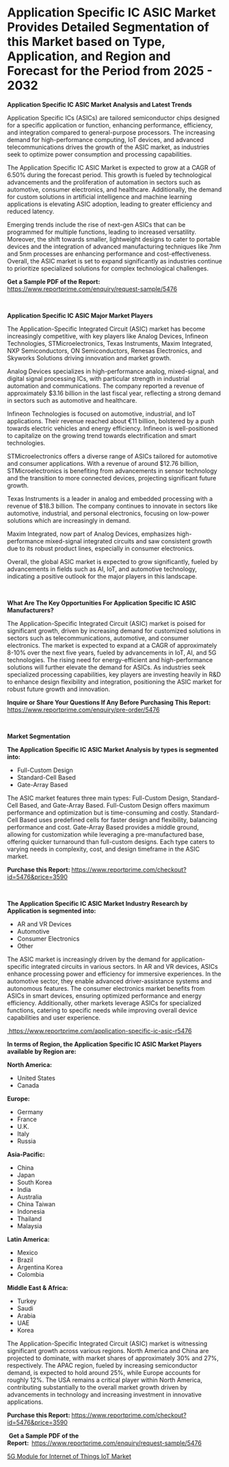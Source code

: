 <p><h1>Application Specific IC ASIC Market Provides Detailed Segmentation of this Market based on Type, Application, and Region and Forecast for the Period from 2025 - 2032</h1></p><p><strong>Application Specific IC ASIC Market Analysis and Latest Trends</strong></p>
<p><p>Application Specific ICs (ASICs) are tailored semiconductor chips designed for a specific application or function, enhancing performance, efficiency, and integration compared to general-purpose processors. The increasing demand for high-performance computing, IoT devices, and advanced telecommunications drives the growth of the ASIC market, as industries seek to optimize power consumption and processing capabilities.</p><p>The Application Specific IC ASIC Market is expected to grow at a CAGR of 6.50% during the forecast period. This growth is fueled by technological advancements and the proliferation of automation in sectors such as automotive, consumer electronics, and healthcare. Additionally, the demand for custom solutions in artificial intelligence and machine learning applications is elevating ASIC adoption, leading to greater efficiency and reduced latency. </p><p>Emerging trends include the rise of next-gen ASICs that can be programmed for multiple functions, leading to increased versatility. Moreover, the shift towards smaller, lightweight designs to cater to portable devices and the integration of advanced manufacturing techniques like 7nm and 5nm processes are enhancing performance and cost-effectiveness. Overall, the ASIC market is set to expand significantly as industries continue to prioritize specialized solutions for complex technological challenges.</p></p>
<p><strong>Get a Sample PDF of the Report:&nbsp;</strong> <a href="https://www.reportprime.com/enquiry/request-sample/5476?utm_campaign=2811&utm_medium=2&utm_source=Github&utm_content=ia&utm_term=19032025&utm_id=application-specific-ic-asic">https://www.reportprime.com/enquiry/request-sample/5476</a></p>
<p>&nbsp;</p>
<p><strong>Application Specific IC ASIC Major Market Players</strong></p>
<p><p>The Application-Specific Integrated Circuit (ASIC) market has become increasingly competitive, with key players like Analog Devices, Infineon Technologies, STMicroelectronics, Texas Instruments, Maxim Integrated, NXP Semiconductors, ON Semiconductors, Renesas Electronics, and Skyworks Solutions driving innovation and market growth.</p><p>Analog Devices specializes in high-performance analog, mixed-signal, and digital signal processing ICs, with particular strength in industrial automation and communications. The company reported a revenue of approximately $3.16 billion in the last fiscal year, reflecting a strong demand in sectors such as automotive and healthcare.</p><p>Infineon Technologies is focused on automotive, industrial, and IoT applications. Their revenue reached about €11 billion, bolstered by a push towards electric vehicles and energy efficiency. Infineon is well-positioned to capitalize on the growing trend towards electrification and smart technologies.</p><p>STMicroelectronics offers a diverse range of ASICs tailored for automotive and consumer applications. With a revenue of around $12.76 billion, STMicroelectronics is benefiting from advancements in sensor technology and the transition to more connected devices, projecting significant future growth.</p><p>Texas Instruments is a leader in analog and embedded processing with a revenue of $18.3 billion. The company continues to innovate in sectors like automotive, industrial, and personal electronics, focusing on low-power solutions which are increasingly in demand.</p><p>Maxim Integrated, now part of Analog Devices, emphasizes high-performance mixed-signal integrated circuits and saw consistent growth due to its robust product lines, especially in consumer electronics.</p><p>Overall, the global ASIC market is expected to grow significantly, fueled by advancements in fields such as AI, IoT, and automotive technology, indicating a positive outlook for the major players in this landscape.</p></p>
<p>&nbsp;</p>
<p><strong>What Are The Key Opportunities For Application Specific IC ASIC Manufacturers?</strong></p>
<p><p>The Application-Specific Integrated Circuit (ASIC) market is poised for significant growth, driven by increasing demand for customized solutions in sectors such as telecommunications, automotive, and consumer electronics. The market is expected to expand at a CAGR of approximately 8-10% over the next five years, fueled by advancements in IoT, AI, and 5G technologies. The rising need for energy-efficient and high-performance solutions will further elevate the demand for ASICs. As industries seek specialized processing capabilities, key players are investing heavily in R&D to enhance design flexibility and integration, positioning the ASIC market for robust future growth and innovation.</p></p>
<p><strong>Inquire or Share Your Questions If Any Before Purchasing This Report:</strong> <a href="https://www.reportprime.com/enquiry/pre-order/5476?utm_campaign=2811&utm_medium=2&utm_source=Github&utm_content=ia&utm_term=19032025&utm_id=application-specific-ic-asic">https://www.reportprime.com/enquiry/pre-order/5476</a></p>
<p>&nbsp;</p>
<p><strong>Market Segmentation</strong></p>
<p><strong>The Application Specific IC ASIC Market Analysis by types is segmented into:</strong></p>
<p><ul><li>Full-Custom Design</li><li>Standard-Cell Based</li><li>Gate-Array Based</li></ul></p>
<p><p>The ASIC market features three main types: Full-Custom Design, Standard-Cell Based, and Gate-Array Based. Full-Custom Design offers maximum performance and optimization but is time-consuming and costly. Standard-Cell Based uses predefined cells for faster design and flexibility, balancing performance and cost. Gate-Array Based provides a middle ground, allowing for customization while leveraging a pre-manufactured base, offering quicker turnaround than full-custom designs. Each type caters to varying needs in complexity, cost, and design timeframe in the ASIC market.</p></p>
<p><strong>Purchase this Report:&nbsp;</strong><a href="https://www.reportprime.com/checkout?id=5476&price=3590&utm_campaign=2811&utm_medium=2&utm_source=Github&utm_content=ia&utm_term=19032025&utm_id=application-specific-ic-asic">https://www.reportprime.com/checkout?id=5476&price=3590</a></p>
<p>&nbsp;</p>
<p><strong>The Application Specific IC ASIC Market Industry Research by Application is segmented into:</strong></p>
<p><ul><li>AR and VR Devices</li><li>Automotive</li><li>Consumer Electronics</li><li>Other</li></ul></p>
<p><p>The ASIC market is increasingly driven by the demand for application-specific integrated circuits in various sectors. In AR and VR devices, ASICs enhance processing power and efficiency for immersive experiences. In the automotive sector, they enable advanced driver-assistance systems and autonomous features. The consumer electronics market benefits from ASICs in smart devices, ensuring optimized performance and energy efficiency. Additionally, other markets leverage ASICs for specialized functions, catering to specific needs while improving overall device capabilities and user experience.</p></p>
<p><a href="https://www.reportprime.com/application-specific-ic-asic-r5476?utm_campaign=2811&utm_medium=2&utm_source=Github&utm_content=ia&utm_term=19032025&utm_id=application-specific-ic-asic">&nbsp;https://www.reportprime.com/application-specific-ic-asic-r5476</a></p>
<p><strong>In terms of Region, the Application Specific IC ASIC Market Players available by Region are:</strong></p>
<p>
    <p> <strong> North America: </strong>
        <ul>
            <li>United States</li>
            <li>Canada</li>
        </ul>
        </p> 
    <p> <strong> Europe: </strong>
        <ul>
            <li>Germany</li>
            <li>France</li>
            <li>U.K.</li>
            <li>Italy</li>
            <li>Russia</li>
        </ul>
        </p> 
    <p> <strong> Asia-Pacific: </strong>
        <ul>
            <li>China</li>
            <li>Japan</li>
            <li>South Korea</li>
            <li>India</li>
            <li>Australia</li>
            <li>China Taiwan</li>
            <li>Indonesia</li>
            <li>Thailand</li>
            <li>Malaysia</li>
        </ul>
        </p> 
    <p> <strong> Latin America: </strong>
        <ul>
            <li>Mexico</li>
            <li>Brazil</li>
            <li>Argentina Korea</li>
            <li>Colombia</li>
        </ul>
        </p> 
    <p> <strong> Middle East & Africa: </strong>
        <ul>
            <li>Turkey</li>
            <li>Saudi</li>
            <li>Arabia</li>
            <li>UAE</li>
            <li>Korea</li>
        </ul>
    </p>
    </p>
<p><p>The Application-Specific Integrated Circuit (ASIC) market is witnessing significant growth across various regions. North America and China are projected to dominate, with market shares of approximately 30% and 27%, respectively. The APAC region, fueled by increasing semiconductor demand, is expected to hold around 25%, while Europe accounts for roughly 12%. The USA remains a critical player within North America, contributing substantially to the overall market growth driven by advancements in technology and increasing investment in innovative applications.</p></p>
<p><strong>Purchase this Report: </strong><a href="https://www.reportprime.com/checkout?id=5476&price=3590&utm_campaign=2811&utm_medium=2&utm_source=Github&utm_content=ia&utm_term=19032025&utm_id=application-specific-ic-asic">https://www.reportprime.com/checkout?id=5476&price=3590</a></p>
<p>&nbsp;<strong>Get a Sample PDF of the Report:&nbsp;&nbsp;</strong><a href="https://www.reportprime.com/enquiry/request-sample/5476?utm_campaign=2811&utm_medium=2&utm_source=Github&utm_content=ia&utm_term=19032025&utm_id=application-specific-ic-asic">https://www.reportprime.com/enquiry/request-sample/5476</a></p>
<p><strong></strong></p>
<p><p><a href="https://github.com/tumacaakesha78/Market-Research-Report-List-1/blob/main/5g-module-for-internet-of-things-iot-market.md?utm_campaign=2811&utm_medium=2&utm_source=Github&utm_content=ia&utm_term=19032025&utm_id=application-specific-ic-asic">5G Module for Internet of Things IoT Market</a></p></p>